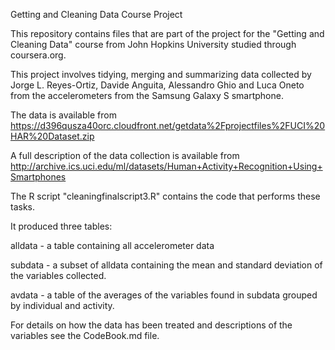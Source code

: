 Getting and Cleaning Data Course Project

This repository contains files that are part of the project for the "Getting and
Cleaning Data" course from John Hopkins University studied through coursera.org.

This project involves tidying, merging and summarizing data collected by Jorge 
L. Reyes-Ortiz, Davide Anguita, Alessandro Ghio and Luca Oneto from the 
accelerometers from the Samsung Galaxy S smartphone.

The data is available from 
https://d396qusza40orc.cloudfront.net/getdata%2Fprojectfiles%2FUCI%20HAR%20Dataset.zip

A full description of the data collection is available from 
http://archive.ics.uci.edu/ml/datasets/Human+Activity+Recognition+Using+Smartphones

The R script "cleaningfinalscript3.R" contains the code that performs these tasks. 

It produced three tables:

alldata - a table containing all accelerometer data

subdata - a subset of alldata containing the mean and standard deviation of the variables collected.


avdata - a table of the averages of the variables found in subdata grouped by 
     individual and activity.

For details on how the data has been treated and descriptions of the variables see the CodeBook.md file.
